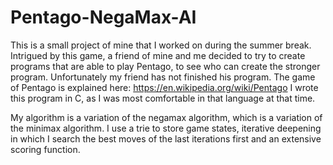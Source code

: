 # Pentago-NegaMax-AI
This is a small project of mine that I worked on during the summer break. 
Intrigued by this game, a friend of mine and me decided to try to create programs that are able to play Pentago, to see who can create the stronger program.
Unfortunately my friend has not finished his program.
The game of Pentago is explained here: https://en.wikipedia.org/wiki/Pentago
I wrote this program in C, as I was most comfortable in that language at that time.

My algorithm is a variation of the negamax algorithm, which is a variation of the minimax algorithm. I use a trie to store game states, iterative deepening in which I search the best moves of the last iterations first and an extensive scoring function.


